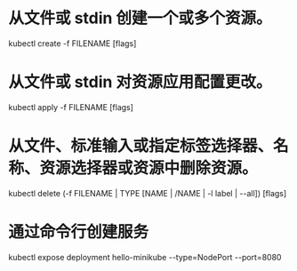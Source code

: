 # 从文件或 stdin 创建一个或多个资源。
kubectl create -f FILENAME [flags]

# 从文件或 stdin 对资源应用配置更改。
kubectl apply -f FILENAME [flags]

# 从文件、标准输入或指定标签选择器、名称、资源选择器或资源中删除资源。
kubectl delete (-f FILENAME | TYPE [NAME | /NAME | -l label | --all]) [flags]

# 通过命令行创建服务
kubectl expose deployment hello-minikube --type=NodePort --port=8080
